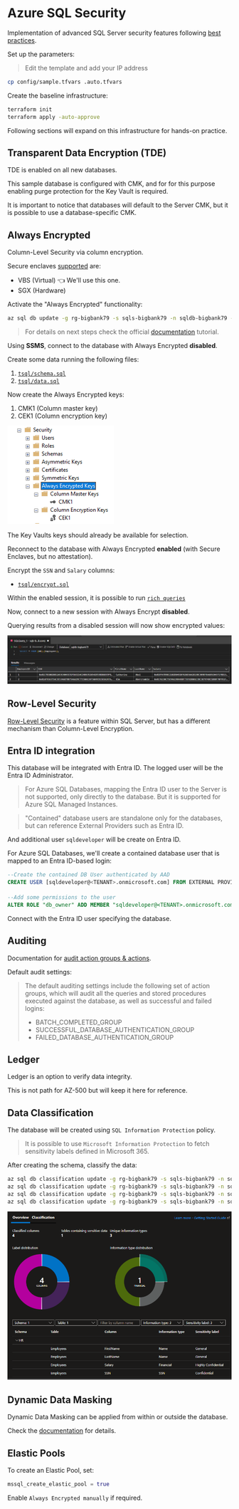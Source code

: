 # Azure SQL Security

Implementation of advanced SQL Server security features following [best practices][1].

Set up the parameters:

> Edit the template and add your IP address

```sh
cp config/sample.tfvars .auto.tfvars
```

Create the baseline infrastructure:

```sh
terraform init
terraform apply -auto-approve
```

Following sections will expand on this infrastructure for hands-on practice.

## Transparent Data Encryption (TDE)

TDE is enabled on all new databases.

This sample database is configured with CMK, and for for this purpose enabling purge protection for the Key Vault is required.

It is important to notice that databases will default to the Server CMK, but it is possible to use a database-specific CMK.

## Always Encrypted

Column-Level Security via column encryption.

Secure enclaves [supported][2] are:

- VBS (Virtual) 👈 We'll use this one.
- SGX (Hardware)

Activate the "Always Encrypted" functionality:

```sh
az sql db update -g rg-bigbank79 -s sqls-bigbank79 -n sqldb-bigbank79 --preferred-enclave-type VBS
```

> For details on next steps check the official [documentation][3] tutorial.

Using **SSMS**, connect to the database with Always Encrypted **disabled**.

Create some data running the following files:

1. [`tsql/schema.sql`](sql/schema.sql)
2. [`tsql/data.sql`](sql/data.sql)

Now create the Always Encrypted keys:

1. CMK1 (Column master key)
2. CEK1 (Column encryption key)

<img src=".assets/mssql-alwaysencrypted.png" />

The Key Vaults keys should already be available for selection.

Reconnect to the database with Always Encrypted **enabled** (with Secure Enclaves, but no attestation).

Encrypt the `SSN` and `Salary` columns:

- [`tsql/encrypt.sql`](tsql/encrypt.sql)

Within the enabled session, it is possible to run [`rich queries`](tsql/richqueries.sql)

Now, connect to a new session with Always Encrypt **disabled**.

Querying results from a disabled session will now show encrypted values:

<img src=".assets/mssql-alwaysencrypted-results.png" />

## Row-Level Security

[Row-Level Security][4] is a feature within SQL Server, but has a different mechanism than Column-Level Encryption.

## Entra ID integration

This database will be integrated with Entra ID. The logged user will be the Entra ID Administrator.

> For Azure SQL Databases, mapping the Entra ID user to the Server is not supported, only directly to the database. But it is supported for Azure SQL Managed Instances.

> "Contained" database users are standalone only for the databases, but can reference External Providers such as Entra ID.

And additional user `sqldeveloper` will be create on Entra ID.

For Azure SQL Databases, we'll create a contained database user that is mapped to an Entra ID-based login:

```sql
--Create the contained DB User authenticated by AAD
CREATE USER [sqldeveloper@<TENANT>.onmicrosoft.com] FROM EXTERNAL PROVIDER;

--Add some permissions to the user
ALTER ROLE "db_owner" ADD MEMBER "sqldeveloper@<TENANT>.onmicrosoft.com";
```

Connect with the Entra ID user specifying the database.

## Auditing

Documentation for [audit action groups & actions][5].

Default audit settings:

> The default auditing settings include the following set of action groups, which will audit all the queries and stored procedures executed against the database, as well as successful and failed logins:
> 
> 
> - BATCH_COMPLETED_GROUP
> - SUCCESSFUL_DATABASE_AUTHENTICATION_GROUP
> - FAILED_DATABASE_AUTHENTICATION_GROUP

## Ledger

Ledger is an option to verify data integrity.

This is not path for AZ-500 but will keep it here for reference.

## Data Classification

The database will be created using `SQL Information Protection` policy.

> It is possible to use `Microsoft Information Protection` to fetch sensitivity labels defined in Microsoft 365.

After creating the schema, classify the data:

```sh
az sql db classification update -g rg-bigbank79 -s sqls-bigbank79 -n sqldb-bigbank79 --column FirstName --schema HR --table Employees --information-type Name --label General
az sql db classification update -g rg-bigbank79 -s sqls-bigbank79 -n sqldb-bigbank79 --column LastName --schema HR --table Employees --information-type Name --label General
az sql db classification update -g rg-bigbank79 -s sqls-bigbank79 -n sqldb-bigbank79 --column SSN --schema HR --table Employees --information-type SSN --label Confidential
az sql db classification update -g rg-bigbank79 -s sqls-bigbank79 -n sqldb-bigbank79 --column Salary --schema HR --table Employees --information-type Financial --label "Highly Confidential"
```

<img src=".assets/mssql-classification.png" />

## Dynamic Data Masking

Dynamic Data Masking can be applied from within or outside the database.

Check the [documentation][6] for details.

## Elastic Pools

To create an Elastic Pool, set:

```terraform
mssql_create_elastic_pool = true
```

Enable `Always Encrypted manually` if required.


[1]: https://learn.microsoft.com/en-us/sql/relational-databases/security/sql-server-security-best-practices?view=sql-server-ver16
[2]: https://learn.microsoft.com/en-us/sql/relational-databases/security/encryption/always-encrypted-enclaves?view=sql-server-ver16#supported-enclave-technologies
[3]: https://learn.microsoft.com/en-us/azure/azure-sql/database/always-encrypted-enclaves-getting-started-vbs?view=azuresql&tabs=ssmsrequirements%2Cazure-cli
[4]: https://learn.microsoft.com/en-us/sql/relational-databases/security/row-level-security?view=sql-server-ver16
[5]: https://learn.microsoft.com/en-us/sql/relational-databases/security/auditing/sql-server-audit-action-groups-and-actions?view=sql-server-ver16
[6]: https://learn.microsoft.com/en-us/sql/relational-databases/security/dynamic-data-masking?view=sql-server-ver16

